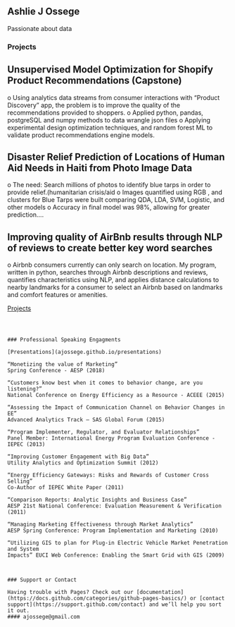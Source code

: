 ## Ashlie J Ossege

Passionate about data

### Projects

##	Unsupervised Model Optimization for Shopify Product Recommendations (Capstone)
o	Using analytics data streams from consumer interactions with “Product Discovery” app, the problem is to improve the quality of the recommendations provided to shoppers.
o	Applied python, pandas, postgreSQL and numpy methods to data wrangle json files
o	Applying experimental design optimization techniques, and random forest ML to validate product recommendations engine models.

##	Disaster Relief Prediction of Locations of Human Aid Needs in Haiti from Photo Image Data 
o	The need: Search millions of photos to identify blue tarps in order to provide relief.(humanitarian crisis/aid
o	Images quantified using RGB , and clusters for Blue Tarps were built comparing QDA, LDA, SVM, Logistic, and other models
o	Accuracy in final model was 98%, allowing for greater prediction….
##	Improving quality of AirBnb results through NLP of reviews to create better key word searches
o	Airbnb consumers currently can only search on location.  My program, written in python, searches through Airbnb descriptions and reviews, quantifies characteristics using NLP, and applies distance calculations to nearby landmarks for a consumer to select an Airbnb based on landmarks and comfort features or amenities.


[Projects](ajossege.github.io/projects)
```



### Professional Speaking Engagments

[Presentations](ajossege.github.io/presentations)

“Monetizing the value of Marketing” 
Spring Conference - AESP (2018)

“Customers know best when it comes to behavior change, are you listening?” 
National Conference on Energy Efficiency as a Resource - ACEEE (2015)

“Assessing the Impact of Communication Channel on Behavior Changes in EE” 
Advanced Analytics Track – SAS Global Forum (2015)

“Program Implementer, Regulator, and Evaluator Relationships”  
Panel Member: International Energy Program Evaluation Conference -IEPEC (2013)

“Improving Customer Engagement with Big Data”
Utility Analytics and Optimization Summit (2012)

“Energy Efficiency Gateways: Risks and Rewards of Customer Cross Selling”  
Co-Author of IEPEC White Paper (2011)

“Comparison Reports: Analytic Insights and Business Case”  
AESP 21st National Conference: Evaluation Measurement & Verification (2011)

“Managing Marketing Effectiveness through Market Analytics”
AESP Spring Conference: Program Implementation and Marketing (2010)

“Utilizing GIS to plan for Plug-in Electric Vehicle Market Penetration and System 
Impacts” EUCI Web Conference: Enabling the Smart Grid with GIS (2009)



### Support or Contact

Having trouble with Pages? Check out our [documentation](https://docs.github.com/categories/github-pages-basics/) or [contact support](https://support.github.com/contact) and we’ll help you sort it out.
#### ajossege@gmail.com
